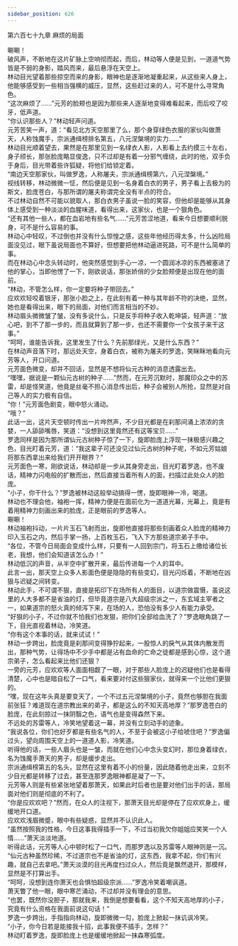 ```yaml
---
sidebar_position: 626
---
```

 第六百七十九章 麻烦的局面


唰唰！  
破风声，不断地在这片矿脉上空响彻而起，而后，林动等人便是见到，一道道气势皆是不弱的身影，踏风而来，最后悬浮在天空上。  
林动目光望着那些掠空而来的身影，眼神也是逐渐地凝重起来，从这些来人身上，他能够感受到一些相当强横的威压，显然，这些赶过来的人，可不是什么寻常角色。  
“这次麻烦了……”元芳的脸颊也是因为那些来人逐渐地变得难看起来，而后咬了咬牙，低声道。  
“你认识那些人？”林动轻声问道。  
元芳苦笑一声，道：“看见北方天空那里了么，那个身穿绿色衣服的家伙叫做萧天，人称蚀魔手，宗派通缉榜排名第五，八元涅槃境的实力……”  
林动目光顺着望去，果然是在那里见到一名绿衣人影，人影看上去约摸三十左右，身子颀长，那张脸庞略显俊逸，只不过却是有着一分邪气缠绕，此时的他，双手负于身后，目光带着些许狐疑，将他们给锁定着。  
“南边天空那家伙，叫做罗逸，人称屠夫，宗派通缉榜第六，八元涅槃境。”  
视线转移，林动微微一怔，然后便是见到一名身着白衣的男子，男子看上去极为的斯文，脸庞苍白，与那所谓的屠夫称谓完全没有半点的符合。  
不过林动自然不可能以貌取人，那白衣男子虽说一脸的笑容，但他却是能够从其身体上感受到一种淡淡的血腥味道，看得出来，这家伙，也是一个狠角色。  
“还有其他一些人，都在血岩地有些名气……”元芳苦涩地道，看来今日想要顺利脱身，可不是什么容易的事。  
林动心中轻叹，不过倒也并没有什么惊惶之感，这些年他经历得太多，什么凶险局面没见过，眼下虽说局面也不算好，但想要把他林动逼进死路，可不是什么简单的事。  
而在林动心中念头转动时，他突然感觉到手心一凉，一个圆润冰凉的东西被塞进了他的掌心，当即他愣了一下，刚欲说话，那张娇俏的少女脸颊便是出现在他的面前。  
“林动，不管怎么样，你一定要将种子带回去。”  
应欢欢轻咬着银牙，那张小脸之上，在此刻有着一种与其年龄不符的决绝，显然，她也是看得出来，眼下的局面，对他们而言相当的不妙。  
林动眉头微微皱了皱，没有多说什么，只是反手将种子收入乾坤袋，轻声道：“放心吧，到不了那一步的，而且就算到了那一步，也还不需要你一个女孩子来干这事。”  
“呵呵，谁能告诉我，这里发生了什么？先前那绿光，又是什么东西？”  
在林动声音落下时，那远处天空，身着白衣，被称为屠夫的罗逸，笑眯眯地看向元芳等人，开口问道。  
元芳面色微变，却并不回话，显然是不想将仙元古种的消息透露出去。  
“嘿嘿，据说是一颗仙元古树的种子……”然而，在元芳沉默时，那魔印众之中的苏雷，却是怪笑道，他竟是丝毫不担心消息传出后，种子会被别人所抢，显然是对自己等人的实力极有自信。  
“你！”元芳面色剧变，眼中怒火涌动。  
“哦？”  
此话一出，这片天空顿时传出一片哗然声，不少目光都是在刹那间涌上浓浓的贪婪，一人舔舔嘴唇，笑道：“没想到这里竟然还有这等宝贝……”  
罗逸同样是因为那所谓仙元古树种子惊了一下，旋即脸庞上浮现一抹极感兴趣之色，目光盯着元芳，道：“我这辈子可还没见过仙元古树的种子呢，不如元芳姑娘将那东西拿出来给我们开开眼界？”  
元芳面色一寒，刚欲说话，林动却是一步从其身旁走出，目光盯着罗逸，也不废话，精神力闪电般的扩散而出，然后直接当着所有人的面，扫描过此处众人的脸庞。  
“小子，你干什么？”罗逸被林动这般举动搞得一愣，旋即眼神一冷，喝道。  
林动也不理会他，袖袍一挥，精神力便是在面前化为一道道光幕，光幕上，竟是有着用精神力刻画出来的脸庞，正是眼前的罗逸等人。  
唰唰！  
林动袖袍抖动，一片片玉石飞射而出，旋即他直接将那些刻画着众人脸庞的精神力印入玉石之内，然后手掌一扬，上百枚玉石，飞入下方那些道宗弟子手中。  
“各位，不管今日局面会变成什么样，只要有一人回到宗门，将玉石上缴给诸位长老，我想，他们会知道该怎么办！”  
林动低沉的声音，从半空中扩散开来，最后传进每一个人的耳中。  
此言一出，那天空上众多人影面色便是隐隐的有些变幻，目光闪烁着，不断地在凶狠与迟疑之间转变。  
林动此手，不可谓不狠，直接是拓印下在场所有人的面目，以道宗做震慑，虽说这里的人大多都不是省油的灯，但毕竟道宗是八大超级宗派之一，东玄域主宰者之一，如果道宗的怒火真的倾泻下来，在场的人，恐怕没有多少人有能力承受。  
“好狠的小子，不过你就不怕我们也发狠，把你们全部给血洗了？”罗逸眼角跳了一下，目光直视着林动，冷笑道。  
“你有这个本事的话，就来试试！”  
林动一步跨出，脸庞竟是刹那间变得狰狞起来，一股惊人的戾气从其体内散发而出，那种气势，让得场中不少手中都是沾有血命的亡命之徒都是感到心惊，这个道宗弟子，怎么看起来比他们还狠？  
一旁的元芳，应欢欢等人面面相觑了一眼，对于那些人脸庞上的迟疑他们也是看得清楚，心中也是暗自松了一口气，看来要对付这些狠家伙，就得来一个比他们更狠的。  
“嘿，现在这年头真是要变天了，一个不过五元涅槃境的小子，竟然也够胆在我面前张狂？难道现在道宗教出来的弟子，都是这么的不知天高地厚？”那罗逸苍白的脸庞，在此刻掠过一抹阴翳之色，语气也是变得森然下来。  
不远处的苏雷等人，冷笑地望着这一幕，并没有立刻动手的迹象。  
“我说各位，你们也好歹都是有些名气的人，不至于会被这小子给唬住吧？”罗逸偏过头，望向周围天空上的一道道人影，冷笑道。  
听得他的话，一些人眉头也是一皱，而就在他们心中念头变幻时，那位身着绿衣，名为蚀魔手萧天的男子，却是缓步走出。  
宗派通缉榜第五的名头，显然在这里有着不小的份量，因此随着他走出来，立刻不少目光都是转移了过去，甚至连那罗逸眼神都是凝了一下。  
元芳等人则是有些紧张地望着那萧天，如果此时后者也是要对他们出手的话，那局面对他们则是彻底的不利了。  
“你是应欢欢吧？”然而，在众人的注视下，那萧天目光却是停在了应欢欢身上，缓缓地开口道。  
应欢欢浅眉微蹙，眼中有些疑惑，显然并不认识此人。  
“虽然按照我的性格，今日这事我得插手一下，不过当初我欠你姐姐应笑笑一个人情……”萧天淡淡地道。  
听得此话，元芳等人心中顿时松了一口气，而那罗逸以及苏雷等人眼神则是一沉。  
“仙元古种虽然珍稀，不过道宗也不是省油的灯，这东西，我拿不起，你们有兴趣，就自己去拿吧。”萧天淡漠的目光再度扫过众人，然后竟是飘然退开，那模样，显然是不打算出手。  
“呵呵，没想到连你萧天也会惧怕超级宗派……”罗逸冷笑着嘲讽道。  
萧天瞥了他一眼，眼中寒芒涌动，不过却并没有理会的意思。  
“也罢，既然你没胆子，那就我来，我倒是想要看看，这个不知天高地厚的小子，究竟有什么资格在我面前说这句话！”  
罗逸一步跨出，手指指向林动，旋即微微一勾，脸庞上掀起一抹讥讽冷笑。  
“小子，你今日若是能接我十招，此事我便不插手，怎样？”  
林动盯着罗逸，旋即脸庞上也是缓缓地掀起一抹森寒弧度。  
  
  
